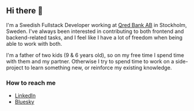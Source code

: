 ## Hi there 👋

I'm a Swedish Fullstack Developer working at [Qred Bank AB](https://www.qred.se/) in Stockholm, Sweden.
I've always been interested in contributing to both frontend and backend-related tasks, and I feel like I have a lot of freedom when being able to work with both.

I'm a father of two kids (9 & 6 years old), so on my free time I spend time with them and my partner. Otherwise I try to spend time to work on a side-project to learn something new, or reinforce my existing knowledge.

### How to reach me
* [LinkedIn](https://www.linkedin.com/in/mansnilsson1/)
* [Bluesky](https://bsky.app/profile/mansnilsson.me)
